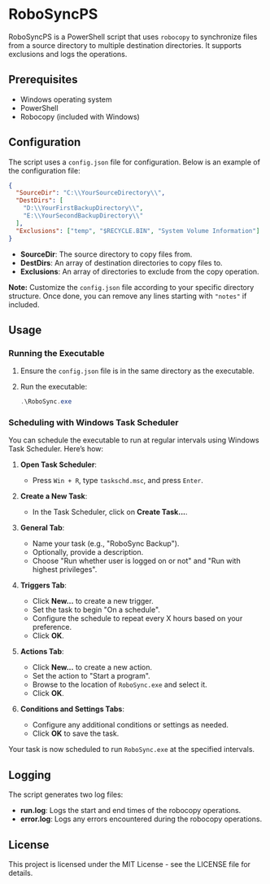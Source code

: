 
# RoboSyncPS

RoboSyncPS is a PowerShell script that uses `robocopy` to synchronize files from a source directory to multiple destination directories. It supports exclusions and logs the operations.

## Prerequisites

- Windows operating system
- PowerShell
- Robocopy (included with Windows)

## Configuration

The script uses a `config.json` file for configuration. Below is an example of the configuration file:


```json
{
  "SourceDir": "C:\\YourSourceDirectory\\",
  "DestDirs": [
    "D:\\YourFirstBackupDirectory\\",
    "E:\\YourSecondBackupDirectory\\"
  ],
  "Exclusions": ["temp", "$RECYCLE.BIN", "System Volume Information"]
}
```


- **SourceDir**: The source directory to copy files from.
- **DestDirs**: An array of destination directories to copy files to.
- **Exclusions**: An array of directories to exclude from the copy operation.

**Note:** Customize the `config.json` file according to your specific directory structure. Once done, you can remove any lines starting with `"notes"` if included.

## Usage

### Running the Executable

1. Ensure the `config.json` file is in the same directory as the executable.
2. Run the executable:

   ```powershell
   .\RoboSync.exe
   ```

### Scheduling with Windows Task Scheduler

You can schedule the executable to run at regular intervals using Windows Task Scheduler. Here’s how:

1. **Open Task Scheduler**:

   - Press `Win + R`, type `taskschd.msc`, and press `Enter`.

2. **Create a New Task**:

   - In the Task Scheduler, click on **Create Task...**.

3. **General Tab**:

   - Name your task (e.g., "RoboSync Backup").
   - Optionally, provide a description.
   - Choose "Run whether user is logged on or not" and "Run with highest privileges".

4. **Triggers Tab**:

   - Click **New...** to create a new trigger.
   - Set the task to begin "On a schedule".
   - Configure the schedule to repeat every X hours based on your preference.
   - Click **OK**.

5. **Actions Tab**:

   - Click **New...** to create a new action.
   - Set the action to "Start a program".
   - Browse to the location of `RoboSync.exe` and select it.
   - Click **OK**.

6. **Conditions and Settings Tabs**:
   - Configure any additional conditions or settings as needed.
   - Click **OK** to save the task.

Your task is now scheduled to run `RoboSync.exe` at the specified intervals.

## Logging

The script generates two log files:

- **run.log**: Logs the start and end times of the robocopy operations.
- **error.log**: Logs any errors encountered during the robocopy operations.

## License

This project is licensed under the MIT License - see the LICENSE file for details.

```

```

